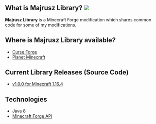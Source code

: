 ## What is Majrusz Library? [![](http://cf.way2muchnoise.eu/full_majrusz-library_downloads.svg)](https://www.curseforge.com/minecraft/mc-mods/majrusz-library)
**Majrusz Library** is a Minecraft Forge modification which shares common code for some of my modifications.

## Where is Majrusz Library available?
- [Curse Forge](https://www.curseforge.com/minecraft/mc-mods/majrusz-library)
- [Planet Minecraft](https://www.planetminecraft.com/mod/majrusz-library/)

## Current Library Releases (Source Code)
- [v1.0.0 for Minecraft 1.16.4](https://github.com/Majrusz/MajruszLibrary)

## Technologies
- Java 8
- [Minecraft Forge API](https://github.com/MinecraftForge/MinecraftForge)
